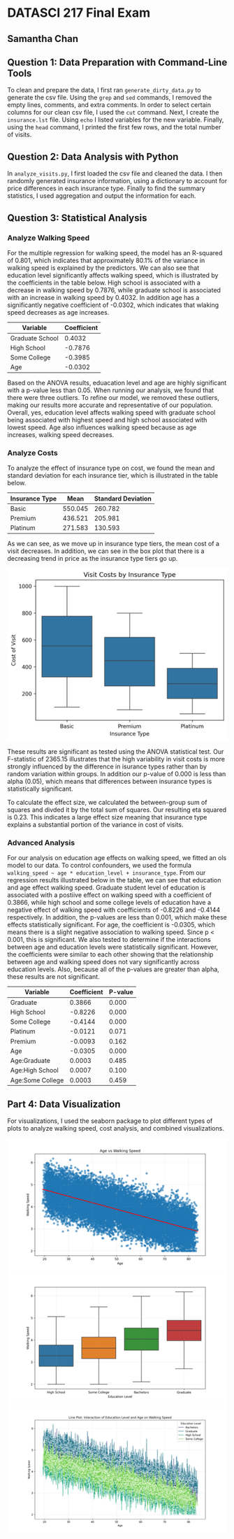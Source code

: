 # DATASCI 217 Final Exam
## Samantha Chan

## Question 1: Data Preparation with Command-Line Tools
To clean and prepare the data, I first ran `generate_dirty_data.py` to generate the csv file. 
Using the `grep` and `sed` commands, I removed the empty lines, comments, and extra comments. 
In order to select certain columns for our clean csv file, I used the `cut` command. Next, I 
create the `insurance.lst` file. Using `echo` I listed variables for the new variable. Finally, 
using the `head` command, I printed the first few rows, and the total number of visits.

## Question 2: Data Analysis with Python
In `analyze_visits.py`, I first loaded the csv file and cleaned the data. I then randomly
generated insurance information, using a dictionary to account for price differences in each
insurance type. Finally to find the summary statistics, I used aggregation and output the
information for each.

## Question 3: Statistical Analysis
### Analyze Walking Speed
For the multiple regression for walking speed, the model has an R-squared of 0.801, which indicates that approximately 80.1% of the variance in walking speed is explained by the predictors. We can also see that education level significantly affects walking speed, which is illustrated by the coefficients in the table below. High school is associated with a decrease in walking speed by 0.7876, while graduate school is associated with an increase in walking speed by 0.4032. In addition age has a significantly negative coefficient of -0.0302, which indicates that wlaking speed decreases as age increases. 

| Variable           | Coefficient  |
| ------------------ | ------------ |
| Graduate School    | 0.4032       |
| High School        | -0.7876      |
| Some College       | -0.3985      |
| Age                | -0.0302      |

Based on the ANOVA results, eduacation level and age are highly significant with a p-value less than 0.05. When running our analysis, we found that there were three outliers. To refine our model, we removed these outliers, making our results more accurate and representative of our population. Overall, yes, education level affects walking speed with graduate school being associated with highest speed and high school associated with lowest speed. Age also influences walking speed because as age increases, walking speed decreases. 

### Analyze Costs
To analyze the effect of insurance type on cost, we found the mean and standard deviation for each insurance tier, which is illustrated in the table below. 

| Insurance Type | Mean         | Standard Deviation |
| -------------- | ------------ | -------------------|
| Basic          | 550.045      | 260.782            |
| Premium        | 436.521      | 205.981            |
| Platinum       | 271.583      | 130.593            |

As we can see, as we move up in insurance type tiers, the mean cost of a visit decreases. In addition, we can see in the box plot that there is a decreasing trend in price as the insurance type tiers go up. 

![Insurance Boxplot](insurance_boxplot.png)

These results are significant as tested using the ANOVA statistical test. Our F-statistic of 2365.15 illustrates that the high variability in visit costs is more strongly influenced by the difference in isurance types rather than by random variation within groups. In addition our p-value of 0.000 is less than alpha (0.05), which means that differences between insurance types is statistically significant.

To calculate the effect size, we calculated the between-group sum of squares and divded it by the total sum of squares. Our resulting eta squared is 0.23. This indicates a large effect size meaning that insurance type explains a substantial portion of the variance in cost of visits. 

### Advanced Analysis
For our analysis on education age effects on walking speed, we fitted an ols model to our data. To control confounders, we used the formula `walking_speed ~ age * education_level + insurance_type`. From our regression results illustrated below in the table, we can see that education and age effect walking speed. Graduate student level of education is associated with a postiive effect on walking speed with a coefficient of 0.3866, while high school and some college levels of education have a negative effect of walking speed with coefficients of -0.8226 and -0.4144 respectively. In addition, the p-values are less than 0.001, which make these effects statistically significant. For age, the coefficient is -0.0305, which means there is a slight negative association to walking speed. Since p < 0.001, this is significant. 
We also tested to determine if the interactions between age and education levels were statistically significant. However, the coefficients were similar to each other showing that the relationship between age and walking speed does not vary significantly across education levels. Also, because all of the p-values are greater than alpha, these results are not significant. 

| Variable               | Coefficient | P-value |
| ---------------------- | ----------- | ------- |
| Graduate               |  0.3866     | 0.000   |
| High School            | -0.8226     | 0.000   |
| Some College           | -0.4144     | 0.000   |
| Platinum               | -0.0121     | 0.071   |
| Premium                | -0.0093     | 0.162   |
| Age                    | -0.0305     | 0.000   |
| Age:Graduate           | 0.0003      | 0.485   |
| Age:High School        | 0.0007      | 0.100   |
| Age:Some College       | 0.0003      | 0.459   |

## Part 4: Data Visualization
For visualizations, I used the seaborn package to plot different types of plots to analyze walking speed, cost analysis, and combined visualizations. 

![Scatter w/ Regression](scatter_with_regression.png)
![Boxplot](boxplot.png)
![lineplot](lineplot.png)